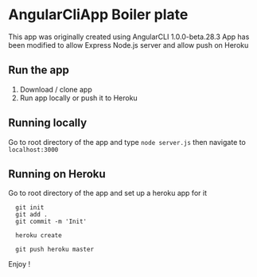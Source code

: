 # AngularCliApp Boiler plate

This app was originally created using AngularCLI 1.0.0-beta.28.3
App has been modified to allow Express Node.js server and allow push on Heroku

## Run the app

1) Download / clone app
2) Run app locally or push it to Heroku

## Running locally

Go to root directory of the app and type ``` node server.js ``` then navigate to ``` localhost:3000 ```

## Running on Heroku

Go to root directory of the app and set up a heroku app for it
```
  git init
  git add .
  git commit -m 'Init'

  heroku create

  git push heroku master
```

Enjoy !
